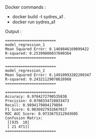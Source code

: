 Docker commands :  
- docker build -t sydres_a1 .
- docker run sydres_a1  
  
Output : 
```
=======================
model_regression_1
Mean Squared Error: 0.1469846169099422
R-squared: 0.25399806037690364
=======================

=======================
model_regression_2
Mean Squared Error: 0.14910993202209347
R-squared: 0.24321129078626968
=======================

=======================
Accuracy: 0.9784272790535838
Precision: 0.9780334728033473
Recall: 0.9894179894179894
F1 Score: 0.9836927932667017
ROC AUC Score: 0.9733675312943605
Confusion Matrix:
 [[935  10]
 [ 21 471]]
=======================
```